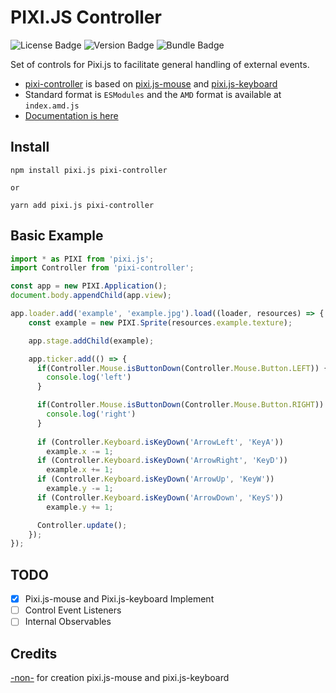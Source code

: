 # PIXI.JS Controller

![License Badge](https://img.shields.io/github/license/Novout/pixi-controller) ![Version Badge](https://img.shields.io/npm/v/pixi-controller) ![Bundle Badge](https://img.shields.io/bundlephobia/min/pixi-controller)

Set of controls for Pixi.js to facilitate general handling of external events.

- [pixi-controller](https://github.com/Novout/pixi-controller) is based on [pixi.js-mouse](https://www.npmjs.com/package/pixi.js-mouse) and [pixi.js-keyboard](https://www.npmjs.com/package/pixi.js-keyboard)
- Standard format is `ESModules` and the `AMD` format is available at `index.amd.js`
- [Documentation is here](https://novout.github.io/pixi-controller/)

## Install

```shell
npm install pixi.js pixi-controller

or

yarn add pixi.js pixi-controller
```

## Basic Example

```js
import * as PIXI from 'pixi.js';
import Controller from 'pixi-controller';

const app = new PIXI.Application();
document.body.appendChild(app.view);

app.loader.add('example', 'example.jpg').load((loader, resources) => {
    const example = new PIXI.Sprite(resources.example.texture);

    app.stage.addChild(example);

    app.ticker.add(() => {
      if(Controller.Mouse.isButtonDown(Controller.Mouse.Button.LEFT)) {
        console.log('left')
      }

      if(Controller.Mouse.isButtonDown(Controller.Mouse.Button.RIGHT)) {
        console.log('right')
      }
      
      if (Controller.Keyboard.isKeyDown('ArrowLeft', 'KeyA'))
        example.x -= 1;
      if (Controller.Keyboard.isKeyDown('ArrowRight', 'KeyD'))
        example.x += 1;
      if (Controller.Keyboard.isKeyDown('ArrowUp', 'KeyW'))
        example.y -= 1;
      if (Controller.Keyboard.isKeyDown('ArrowDown', 'KeyS'))
        example.y += 1;

      Controller.update();
    });
});
```

## TODO

- [x] Pixi.js-mouse and Pixi.js-keyboard Implement
- [ ] Control Event Listeners
- [ ] Internal Observables

## Credits

[-non-](https://www.npmjs.com/~-nom-) for creation pixi.js-mouse and pixi.js-keyboard
